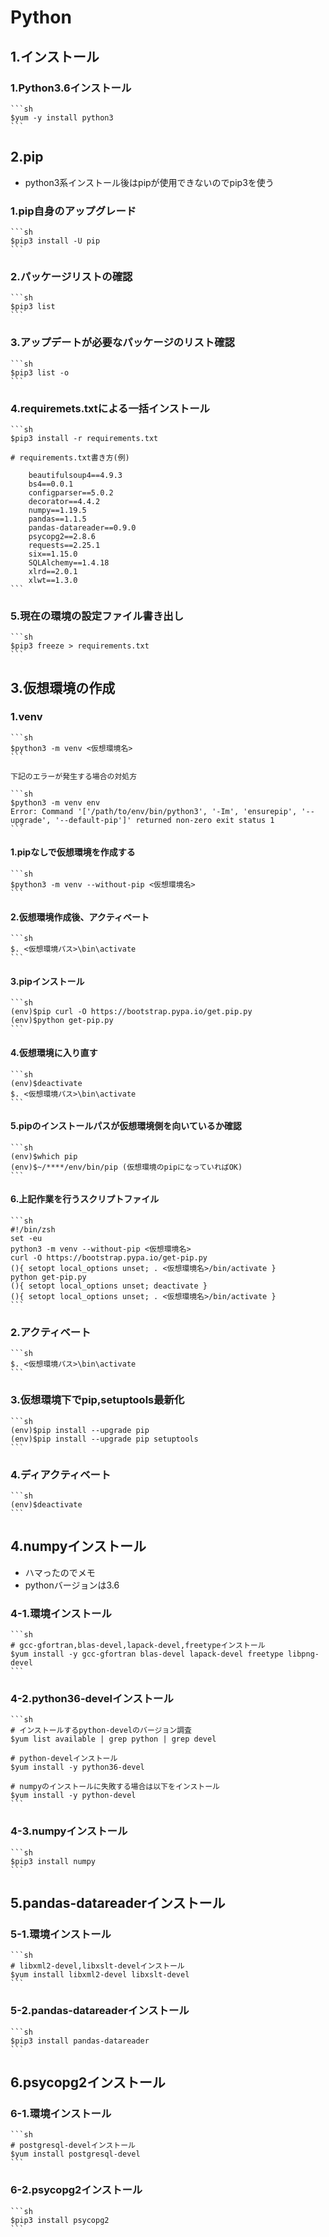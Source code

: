 # Python

## 1.インストール

### 1.Python3.6インストール

    ```sh
    $yum -y install python3
    ```

## 2.pip

* python3系インストール後はpipが使用できないのでpip3を使う

### 1.pip自身のアップグレード

    ```sh
    $pip3 install -U pip
    ```

### 2.パッケージリストの確認

    ```sh
    $pip3 list
    ```

### 3.アップデートが必要なパッケージのリスト確認

    ```sh
    $pip3 list -o
    ```

### 4.requiremets.txtによる一括インストール

    ```sh
    $pip3 install -r requirements.txt

    # requirements.txt書き方(例)

        beautifulsoup4==4.9.3
        bs4==0.0.1
        configparser==5.0.2
        decorator==4.4.2
        numpy==1.19.5
        pandas==1.1.5
        pandas-datareader==0.9.0
        psycopg2==2.8.6
        requests==2.25.1
        six==1.15.0
        SQLAlchemy==1.4.18
        xlrd==2.0.1
        xlwt==1.3.0
    ```

### 5.現在の環境の設定ファイル書き出し

    ```sh
    $pip3 freeze > requirements.txt
    ```

## 3.仮想環境の作成

### 1.venv

    ```sh
    $python3 -m venv <仮想環境名>
    ```
    
    下記のエラーが発生する場合の対処方
    
    ```sh
    $python3 -m venv env
    Error: Command '['/path/to/env/bin/python3', '-Im', 'ensurepip', '--upgrade', '--default-pip']' returned non-zero exit status 1
    ```

#### 1.pipなしで仮想環境を作成する

    ```sh
    $python3 -m venv --without-pip <仮想環境名>
    ```

#### 2.仮想環境作成後、アクティベート

    ```sh
    $. <仮想環境パス>\bin\activate
    ```

#### 3.pipインストール

    ```sh
    (env)$pip curl -O https://bootstrap.pypa.io/get.pip.py
    (env)$python get-pip.py
    ```

#### 4.仮想環境に入り直す

    ```sh
    (env)$deactivate
    $. <仮想環境パス>\bin\activate
    ```

#### 5.pipのインストールパスが仮想環境側を向いているか確認

    ```sh
    (env)$which pip
    (env)$~/****/env/bin/pip (仮想環境のpipになっていればOK)
    ```

#### 6.上記作業を行うスクリプトファイル

    ```sh
    #!/bin/zsh
    set -eu
    python3 -m venv --without-pip <仮想環境名>
    curl -O https://bootstrap.pypa.io/get-pip.py
    (){ setopt local_options unset; . <仮想環境名>/bin/activate }
    python get-pip.py
    (){ setopt local_options unset; deactivate }
    (){ setopt local_options unset; . <仮想環境名>/bin/activate }
    ```

### 2.アクティベート

    ```sh
    $. <仮想環境パス>\bin\activate
    ```

### 3.仮想環境下でpip,setuptools最新化

    ```sh
    (env)$pip install --upgrade pip
    (env)$pip install --upgrade pip setuptools
    ```

### 4.ディアクティベート

    ```sh
    (env)$deactivate
    ```

## 4.numpyインストール

* ハマったのでメモ
* pythonバージョンは3.6

### 4-1.環境インストール

    ```sh
    # gcc-gfortran,blas-devel,lapack-devel,freetypeインストール
    $yum install -y gcc-gfortran blas-devel lapack-devel freetype libpng-devel
    ```

### 4-2.python36-develインストール

    ```sh
    # インストールするpython-develのバージョン調査
    $yum list available | grep python | grep devel

    # python-develインストール
    $yum install -y python36-devel

    # numpyのインストールに失敗する場合は以下をインストール
    $yum install -y python-devel
    ```

### 4-3.numpyインストール

    ```sh
    $pip3 install numpy
    ```

## 5.pandas-datareaderインストール

### 5-1.環境インストール

    ```sh
    # libxml2-devel,libxslt-develインストール
    $yum install libxml2-devel libxslt-devel
    ```

### 5-2.pandas-datareaderインストール

    ```sh
    $pip3 install pandas-datareader
    ```

## 6.psycopg2インストール

### 6-1.環境インストール

    ```sh
    # postgresql-develインストール
    $yum install postgresql-devel
    ```

### 6-2.psycopg2インストール

    ```sh
    $pip3 install psycopg2
    ```
